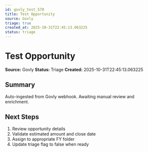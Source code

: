 ```yaml
---
id: govly_test_570
title: Test Opportunity
source: Govly
triage: true
created_at: 2025-10-31T22:45:13.063225
status: triage
---
```


# Test Opportunity

**Source:** Govly
**Status:** Triage
**Created:** 2025-10-31T22:45:13.063225

## Summary

Auto-ingested from Govly webhook. Awaiting manual review and enrichment.

## Next Steps

1. Review opportunity details
2. Validate estimated amount and close date
3. Assign to appropriate FY folder
4. Update triage flag to false when ready
